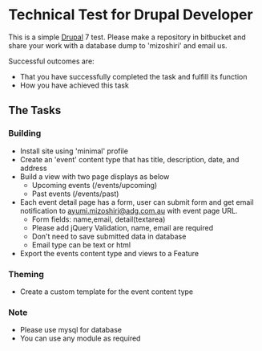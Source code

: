 # Technical Test for Drupal Developer

This is a simple [Drupal](http://drupal.org/) 7 test. 
Please make a repository in bitbucket and share your work with a database dump to 'mizoshiri' and email us.

Successful outcomes are:
- That you have successfully completed the task and fulfill its function
- How you have achieved this task



## The Tasks

### Building

* Install site using 'minimal' profile
* Create an 'event' content type that has title, description, date, and address
* Build a view with two page displays as below
    * Upcoming events (/events/upcoming)
    * Past events (/events/past)
* Each event detail page has a form, user can submit form and get email notification to ayumi.mizoshiri@adg.com.au with event page URL.
    * Form fields: name,email, detail(textarea)
    * Please add jQuery Validation, name, email are required
    * Don't need to save submitted data in database
    * Email type can be text or html
* Export the events content type and views to a Feature

### Theming

* Create a custom template for the event content type

### Note

* Please use mysql for database
* You can use any module as required
